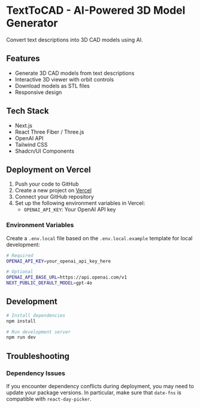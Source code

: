 # TextToCAD - AI-Powered 3D Model Generator

Convert text descriptions into 3D CAD models using AI.

## Features

- Generate 3D CAD models from text descriptions
- Interactive 3D viewer with orbit controls
- Download models as STL files
- Responsive design

## Tech Stack

- Next.js
- React Three Fiber / Three.js
- OpenAI API
- Tailwind CSS
- Shadcn/UI Components

## Deployment on Vercel

1. Push your code to GitHub
2. Create a new project on [Vercel](https://vercel.com)
3. Connect your GitHub repository
4. Set up the following environment variables in Vercel:
   - `OPENAI_API_KEY`: Your OpenAI API key

### Environment Variables

Create a `.env.local` file based on the `.env.local.example` template for local development:

```bash
# Required
OPENAI_API_KEY=your_openai_api_key_here

# Optional
OPENAI_API_BASE_URL=https://api.openai.com/v1
NEXT_PUBLIC_DEFAULT_MODEL=gpt-4o
```

## Development

```bash
# Install dependencies
npm install

# Run development server
npm run dev
```

## Troubleshooting

### Dependency Issues

If you encounter dependency conflicts during deployment, you may need to update your package versions. In particular, make sure that `date-fns` is compatible with `react-day-picker`. 